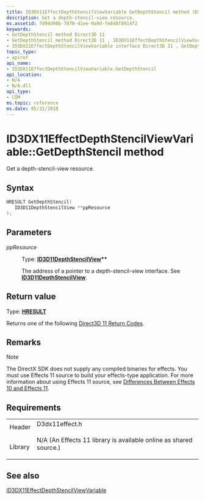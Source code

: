 ```yaml
---
title: ID3DX11EffectDepthStencilViewVariable GetDepthStencil method (D3dx11effect.h)
description: Get a depth-stencil-view resource.
ms.assetid: 7d94d98b-7070-41ee-9a9d-fe848f8914f2
keywords:
- GetDepthStencil method Direct3D 11
- GetDepthStencil method Direct3D 11 , ID3DX11EffectDepthStencilViewVariable interface
- ID3DX11EffectDepthStencilViewVariable interface Direct3D 11 , GetDepthStencil method
topic_type:
- apiref
api_name:
- ID3DX11EffectDepthStencilViewVariable.GetDepthStencil
api_location:
- N/A
- N/A.dll
api_type:
- COM
ms.topic: reference
ms.date: 05/31/2018
---
```


# ID3DX11EffectDepthStencilViewVariable::GetDepthStencil method

Get a depth-stencil-view resource.

## Syntax


```C++
HRESULT GetDepthStencil(
   ID3D11DepthStencilView **ppResource
);
```



## Parameters

<dl> <dt>

*ppResource* 
</dt> <dd>

Type: **[**ID3D11DepthStencilView**](/windows/desktop/api/D3D11/nn-d3d11-id3d11depthstencilview)\*\***

The address of a pointer to a depth-stencil-view interface. See [**ID3D11DepthStencilView**](/windows/desktop/api/D3D11/nn-d3d11-id3d11depthstencilview).

</dd> </dl>

## Return value

Type: **[**HRESULT**](https://msdn.microsoft.com/library/Bb401631(v=MSDN.10).aspx)**

Returns one of the following [Direct3D 11 Return Codes](d3d11-graphics-reference-returnvalues.md).

## Remarks

> [!Note]  
> The DirectX SDK does not supply any compiled binaries for effects. You must use Effects 11 source to build your effects-type application. For more information about using Effects 11 source, see [Differences Between Effects 10 and Effects 11](d3d11-graphics-programming-guide-effects-differences.md).

 

## Requirements



|                    |                                                                                                                                              |
|--------------------|----------------------------------------------------------------------------------------------------------------------------------------------|
| Header<br/>  | <dl> <dt>D3dx11effect.h</dt> </dl>                                                    |
| Library<br/> | <dl> <dt>N/A (An Effects 11 library is available online as shared source.)</dt> </dl> |



## See also

<dl> <dt>

[ID3DX11EffectDepthStencilViewVariable](id3dx11effectdepthstencilviewvariable.md)
</dt> </dl>

 

 





